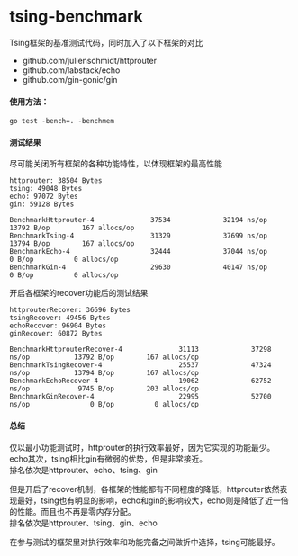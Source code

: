 # tsing-benchmark
Tsing框架的基准测试代码，同时加入了以下框架的对比
- github.com/julienschmidt/httprouter 
- github.com/labstack/echo
- github.com/gin-gonic/gin

#### 使用方法：
```
go test -bench=. -benchmem
```

#### 测试结果
尽可能关闭所有框架的各种功能特性，以体现框架的最高性能
```
httprouter: 38504 Bytes
tsing: 49048 Bytes
echo: 97072 Bytes
gin: 59128 Bytes

BenchmarkHttprouter-4              37534             32194 ns/op           13792 B/op        167 allocs/op
BenchmarkTsing-4                   31329             37699 ns/op           13794 B/op        167 allocs/op
BenchmarkEcho-4                    32444             37044 ns/op               0 B/op          0 allocs/op
BenchmarkGin-4                     29630             40147 ns/op               0 B/op          0 allocs/op
```

开启各框架的recover功能后的测试结果
```
httprouterRecover: 36696 Bytes
tsingRecover: 49456 Bytes
echoRecover: 96904 Bytes
ginRecover: 60872 Bytes

BenchmarkHttprouterRecover-4              31113             37298 ns/op           13792 B/op        167 allocs/op
BenchmarkTsingRecover-4                   25537             47324 ns/op           13794 B/op        167 allocs/op
BenchmarkEchoRecover-4                    19062             62752 ns/op            9745 B/op        203 allocs/op
BenchmarkGinRecover-4                     22995             52700 ns/op               0 B/op          0 allocs/op
```

#### 总结
仅以最小功能测试时，httprouter的执行效率最好，因为它实现的功能最少。echo其次，tsing相比gin有微弱的优势，但是非常接近。
<br>排名依次是httprouter、echo、tsing、gin

但是开启了recover机制，各框架的性能都有不同程度的降低，httprouter依然表现最好，tsing也有明显的影响，echo和gin的影响较大，echo则是降低了近一倍的性能。而且也不再是零内存分配。
<br>排名依次是httprouter、tsing、gin、echo

在参与测试的框架里对执行效率和功能完备之间做折中选择，tsing可能最好。